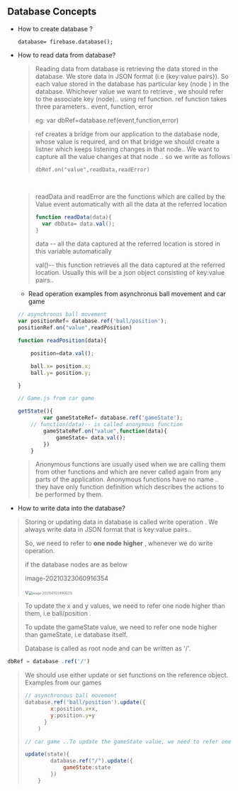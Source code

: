 ## Database Concepts

* How to create database ?

   `````````````````
  database= firebase.database();
  `````````````````

  

* How to read data from database?

  > Reading data from database is retrieving the data stored in the database. We store data in JSON format (i.e {key:value pairs}). So each value stored in the database has particular key (node ) in the database. Whichever value we want to retrieve , we should refer to the associate key (node).. using ref function.  ref function takes three parameters.. event, function, error
  >
  > eg: var dbRef=database.ref(event,function,error)

  > ref creates a bridge from our application to the database node, whose value is required, and on that bridge we should create a listner which keeps listening changes in that node.. We want to capture all the value changes at that node .. so we write as follows
  >
  > ```````````````````````````
  > dbRef.on("value",readData,readError)
  > ```````````````````````````

  ​               

  > readData and readError are the functions which are called by the Value event automatically with all the data at the referred location 
  >
  > ``````````````````````javascript
  > function readData(data){
  >   var dbData= data.val();
  > }
  > ``````````````````````
  >
  > data -- all the data captured at the referred location is stored in this variable automatically
  >
  > val()-- this function retrieves all the data captured at the referred location. Usually this will be a json object consisting of key:value pairs.. 

  *  Read operation examples from asynchronus ball movement and car game 

    ````````````````````````javascript
    // asynchronus ball movement
    var positionRef= database.ref('ball/position');
    positionRef.on("value",readPosition)
    
    function readPosition(data){
    
        position=data.val();
    
        ball.x= position.x;
        ball.y= position.y;
    
    }
    
    // Game.js from car game
    
    getState(){
            var gameStateRef= database.ref('gameState');
        // function(data)-- is called anonymous function
            gameStateRef.on("value",function(data){
                gameState= data.val();
            })
        }
    
    ````````````````````````

    

      

  > Anonymous  functions are usually used when we are calling them from other functions and which are never called again from any parts of the application.  Anonymous functions have no name .. they have only function definition which describes the actions to be performed by them.

  

*  How to write data into the database?

  > Storing or updating data in database is called write operation . We always write data in JSON format that is key:value pairs.. 
  >
  > So, we need to refer to **one node** **higher**  , whenever we do write operation. 
  >
  > if the database nodes are as below 
  >
  > image-20210323060916354
  >
  > v<img src="C:\Users\Karthikeya\AppData\Roaming\Typora\typora-user-images\image-20210411224900213.png" alt="image-20210411224900213" style="zoom:50%;" />
  
  
  
  > 



> To update the x and y values, we need to refer one node higher than them, i.e ball/position .
>
> To update the gameState value, we need to refer one node higher than gameState, i.e database itself.
>
> Database is called as root node and can be written as '/'.

``````````````````javascript
dbRef = database .ref('/')
``````````````````

> We should use either update or set functions on the reference object. Examples from our games
>
> `````````````````````````````````````javascript
> // asynchronous ball movement
> database.ref('ball/position').update({
>         x:position.x+x,
>         y:position.y+y
>       }
>     )
> 
> // car game ..To update the gameState value, we need to refer one node higher than gameState, i.e database itself. 
> 
> update(state){
>         database.ref("/").update({
>             gameState:state
>         })
>     }
> 
> `````````````````````````````````````
>
> 

 
